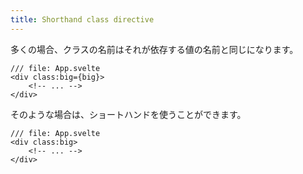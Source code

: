 ```yaml
---
title: Shorthand class directive
---
```


多くの場合、クラスの名前はそれが依存する値の名前と同じになります。

```svelte
/// file: App.svelte
<div class:big={big}>
	<!-- ... -->
</div>
```

そのような場合は、ショートハンドを使うことができます。

```svelte
/// file: App.svelte
<div class:big>
	<!-- ... -->
</div>
```
